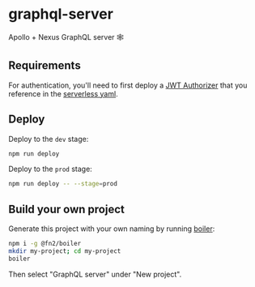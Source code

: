 # graphql-server

Apollo + Nexus GraphQL server 🕸

## Requirements

For authentication, you'll need to first deploy a [JWT Authorizer](https://github.com/winton/jwt-authorizer) that you reference in the [serverless yaml](serverless.yml).

## Deploy

Deploy to the `dev` stage:

```bash
npm run deploy
```

Deploy to the `prod` stage:

```bash
npm run deploy -- --stage=prod
```

## Build your own project

Generate this project with your own naming by running [boiler](https://github.com/winton/boiler):

```bash
npm i -g @fn2/boiler
mkdir my-project; cd my-project
boiler
```

Then select "GraphQL server" under "New project".
